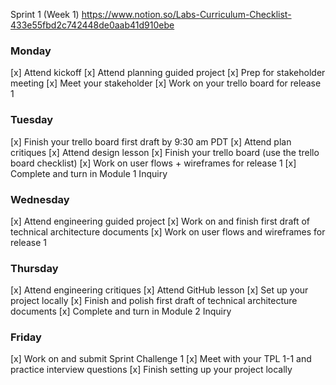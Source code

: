 Sprint 1 (Week 1)
https://www.notion.so/Labs-Curriculum-Checklist-433e55fbd2c742448de0aab41d910ebe

### Monday
[x]  Attend kickoff
[x]  Attend planning guided project
[x]  Prep for stakeholder meeting
[x]  Meet your stakeholder
[x]  Work on your trello board for release 1

### Tuesday
[x]  Finish your trello board first draft by 9:30 am PDT
[x]  Attend plan critiques
[x]  Attend design lesson
[x]  Finish your trello board (use the trello board checklist)
[x]  Work on user flows + wireframes for release 1
[x]  Complete and turn in Module 1 Inquiry

### Wednesday
[x]  Attend engineering guided project
[x]  Work on and finish first draft of technical architecture documents
[x]  Work on user flows and wireframes for release 1

### Thursday
[x]  Attend engineering critiques
[x]  Attend GitHub lesson
[x]  Set up your project locally
[x]  Finish and polish first draft of technical architecture documents
[x]  Complete and turn in Module 2 Inquiry

### Friday
[x]  Work on and submit Sprint Challenge 1
[x]  Meet with your TPL 1-1 and practice interview questions
[x]  Finish setting up your project locally